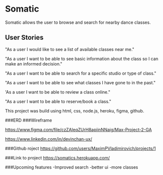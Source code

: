 # Somatic
Somatic allows the user to browse and search for nearby dance classes.

## User Stories
"As a user I would like to see a list of available classes near me."

"As a user I want to be able to see basic information about the class so I can make an informed decision."

"As a user I want to be able to search for a specific studio or type of class."

"As a user I want to be able to see what classes I have gone to in the past."

'As a user I want to be able to review a class online."

"As a user I want to be able to reserve/book a class."

This project was build using html, css, node.js, heroku, figma, github.

###ERD
###Wireframe

https://www.figma.com/file/czZAIeqZUrH8apiinNNaig/Max-Project-2-GA

https://www.linkedin.com/in/devinchan-ux/

###Github roject
https://github.com/users/MaximPVladimirovich/projects/1

###Link to project
https://somatics.herokuapp.com/


###Upcoming features
-Improved search
-better ui
-more classes

 
